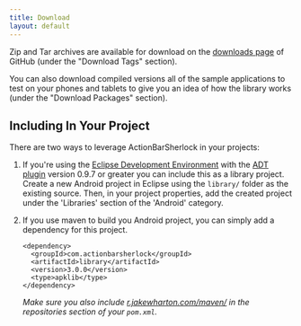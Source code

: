 ```yaml
---
title: Download
layout: default
---
```



Zip and Tar archives are available for download on the [downloads page][1] of
GitHub (under the "Download Tags" section).

You can also download compiled versions all of the sample applications to test
on your phones and tablets to give you an idea of how the library works (under
the "Download Packages" section).


Including In Your Project
-------------------------

There are two ways to leverage ActionBarSherlock in your projects:

 1. If you're using the [Eclipse Development Environment][2] with the [ADT
    plugin][3] version 0.9.7 or greater you can include this as a library
    project. Create a new Android project in Eclipse using the `library/` folder
    as the existing source. Then, in your project properties, add the created
    project under the 'Libraries' section of the 'Android' category.
 2. If you use maven to build you Android project, you can simply add a
    dependency for this project.
    
        <dependency>
          <groupId>com.actionbarsherlock</groupId>
          <artifactId>library</artifactId>
          <version>3.0.0</version>
          <type>apklib</type>
        </dependency>
    
    *Make sure you also include [r.jakewharton.com/maven/][4] in the repositories
    section of your `pom.xml`.*




 [1]: https://github.com/JakeWharton/ActionBarSherlock/downloads
 [2]: http://www.eclipse.org
 [3]: http://developer.android.com/sdk/eclipse-adt.html
 [4]: http://r.jakewharton.com/maven/
